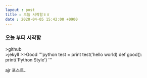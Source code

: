 ```yaml
---
layout : post
title : 오늘 시작함ㅎㅎ
date : 2020-04-05 15:42:00 +0900
---
```

<H3>오늘 부터 시작함<br></H3>
>github<br>
>jekyll
>>Good
'''python 
test = print
test('hello world)
    def good():
        print('Python Style')
'''

ajr 포스트..